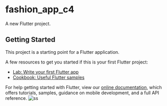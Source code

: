# fashion_app_c4

A new Flutter project.

## Getting Started

This project is a starting point for a Flutter application.

A few resources to get you started if this is your first Flutter project:

- [Lab: Write your first Flutter app](https://flutter.dev/docs/get-started/codelab)
- [Cookbook: Useful Flutter samples](https://flutter.dev/docs/cookbook)

For help getting started with Flutter, view our
[online documentation](https://flutter.dev/docs), which offers tutorials,
samples, guidance on mobile development, and a full API reference.
![ss](https://user-images.githubusercontent.com/47148545/133908788-f46027c1-92bb-4d0b-88d4-a614c9dc8e95.png)
